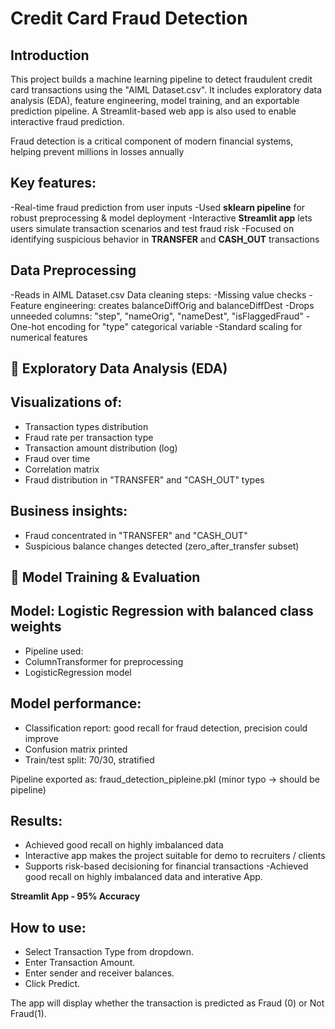 # Credit Card Fraud Detection
## Introduction

This project builds a machine learning pipeline to detect fraudulent credit card transactions using the "AIML Dataset.csv". It includes exploratory data analysis (EDA), feature engineering, model training, and an exportable prediction pipeline. A Streamlit-based web app is also used to enable interactive fraud prediction.

Fraud detection is a critical component of modern financial systems, helping prevent millions in losses annually

## Key features:

-Real-time fraud prediction from user inputs
-Used **sklearn pipeline** for robust preprocessing & model deployment
-Interactive **Streamlit app** lets users simulate transaction scenarios and test fraud risk
-Focused on identifying suspicious behavior in **TRANSFER** and **CASH_OUT** transactions

## Data Preprocessing
-Reads in AIML Dataset.csv
Data cleaning steps:
-Missing value checks
-Feature engineering: creates balanceDiffOrig and balanceDiffDest
-Drops unneeded columns: "step", "nameOrig", "nameDest", "isFlaggedFraud"
-One-hot encoding for "type" categorical variable
-Standard scaling for numerical features

## 📌 Exploratory Data Analysis (EDA)
## Visualizations of:
- Transaction types distribution
- Fraud rate per transaction type
- Transaction amount distribution (log)
- Fraud over time
- Correlation matrix
- Fraud distribution in "TRANSFER" and "CASH_OUT" types

## Business insights:
- Fraud concentrated in "TRANSFER" and "CASH_OUT"
- Suspicious balance changes detected (zero_after_transfer subset)

## 📌 Model Training & Evaluation
## Model: Logistic Regression with balanced class weights
- Pipeline used:
- ColumnTransformer for preprocessing
- LogisticRegression model
## Model performance:
- Classification report: good recall for fraud detection, precision could improve
- Confusion matrix printed
- Train/test split: 70/30, stratified

Pipeline exported as: fraud_detection_pipleine.pkl (minor typo → should be pipeline)

## Results:
- Achieved good recall on highly imbalanced data
- Interactive app makes the project suitable for demo to recruiters / clients
- Supports risk-based decisioning for financial transactions
-Achieved good recall on highly imbalanced data and interative App.

**Streamlit App - 95% Accuracy**
## How to use:
- Select Transaction Type from dropdown.
- Enter Transaction Amount.
- Enter sender and receiver balances.
- Click Predict.

The app will display whether the transaction is predicted as Fraud (0) or Not Fraud(1).

